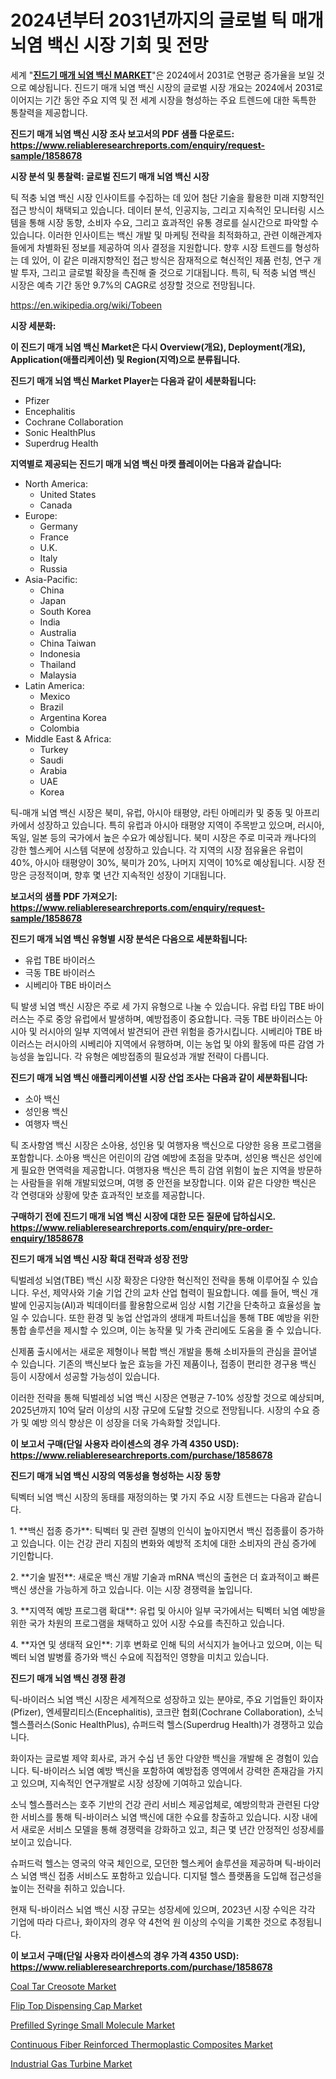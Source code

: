 <p><h1>2024년부터 2031년까지의 글로벌 틱 매개 뇌염 백신 시장 기회 및 전망</h1></p><p>세계 "<strong><a href="https://www.reliableresearchreports.com/tick-borne-encephalitis-vaccine-r1858678">진드기 매개 뇌염 백신 MARKET</a></strong>"은 2024에서 2031로 연평균 증가율을 보일 것으로 예상됩니다. 진드기 매개 뇌염 백신 시장의 글로벌 시장 개요는 2024에서 2031로 이어지는 기간 동안 주요 지역 및 전 세계 시장을 형성하는 주요 트렌드에 대한 독특한 통찰력을 제공합니다.</p>
<p><strong>진드기 매개 뇌염 백신 시장 조사 보고서의 PDF 샘플 다운로드: <a href="https://www.reliableresearchreports.com/enquiry/request-sample/1858678">https://www.reliableresearchreports.com/enquiry/request-sample/1858678</a></strong></p>
<p><strong>시장 분석 및 통찰력: 글로벌 진드기 매개 뇌염 백신 시장</strong></p>
<p><p>틱 적충 뇌염 백신 시장 인사이트를 수집하는 데 있어 첨단 기술을 활용한 미래 지향적인 접근 방식이 채택되고 있습니다. 데이터 분석, 인공지능, 그리고 지속적인 모니터링 시스템을 통해 시장 동향, 소비자 수요, 그리고 효과적인 유통 경로를 실시간으로 파악할 수 있습니다. 이러한 인사이트는 백신 개발 및 마케팅 전략을 최적화하고, 관련 이해관계자들에게 차별화된 정보를 제공하여 의사 결정을 지원합니다. 향후 시장 트렌드를 형성하는 데 있어, 이 같은 미래지향적인 접근 방식은 잠재적으로 혁신적인 제품 런칭, 연구 개발 투자, 그리고 글로벌 확장을 촉진해 줄 것으로 기대됩니다. 특히, 틱 적충 뇌염 백신 시장은 예측 기간 동안 9.7%의 CAGR로 성장할 것으로 전망됩니다.</p></p>
<p><a href="%7CAUTHORITHY_DOMAIN_URL%7C">https://en.wikipedia.org/wiki/Tobeen</a></p>
<p><strong>시장 세분화:</strong></p>
<p><strong>이 진드기 매개 뇌염 백신 Market은 다시 Overview(개요), Deployment(개요), Application(애플리케이션) 및 Region(지역)으로 분류됩니다.</strong></p>
<p><strong>진드기 매개 뇌염 백신 Market Player는 다음과 같이 세분화됩니다:</strong></p>
<p><ul><li>Pfizer</li><li>Encephalitis</li><li>Cochrane Collaboration</li><li>Sonic HealthPlus</li><li>Superdrug Health</li></ul></p>
<p><strong>지역별로 제공되는 진드기 매개 뇌염 백신 마켓 플레이어는 다음과 같습니다:</strong></p>
<p><ul>
    <li>
        North America:
        <ul>
            <li>United States</li>
            <li>Canada</li>
        </ul>
    </li>
    <li>
        Europe:
        <ul>
            <li>Germany</li>
            <li>France</li>
            <li>U.K.</li>
            <li>Italy</li>
            <li>Russia</li>
        </ul>
    </li>
    <li>
        Asia-Pacific:
        <ul>
            <li>China</li>
            <li>Japan</li>
            <li>South Korea</li>
            <li>India</li>
            <li>Australia</li>
            <li>China Taiwan</li>
            <li>Indonesia</li>
            <li>Thailand</li>
            <li>Malaysia</li>
        </ul>
    </li>
    <li>
        Latin America:
        <ul>
            <li>Mexico</li>
            <li>Brazil</li>
            <li>Argentina Korea</li>
            <li>Colombia</li>
        </ul>
    </li>
    <li>
        Middle East & Africa:
        <ul>
            <li>Turkey</li>
            <li>Saudi</li>
            <li>Arabia</li>
            <li>UAE</li>
            <li>Korea</li>
        </ul>
    </li>
    </ul></p>
<p><p>틱-매개 뇌염 백신 시장은 북미, 유럽, 아시아 태평양, 라틴 아메리카 및 중동 및 아프리카에서 성장하고 있습니다. 특히 유럽과 아시아 태평양 지역이 주목받고 있으며, 러시아, 독일, 일본 등의 국가에서 높은 수요가 예상됩니다. 북미 시장은 주로 미국과 캐나다의 강한 헬스케어 시스템 덕분에 성장하고 있습니다. 각 지역의 시장 점유율은 유럽이 40%, 아시아 태평양이 30%, 북미가 20%, 나머지 지역이 10%로 예상됩니다. 시장 전망은 긍정적이며, 향후 몇 년간 지속적인 성장이 기대됩니다.</p></p>
<p><strong>보고서의 샘플 PDF 가져오기: <a href="https://www.reliableresearchreports.com/enquiry/request-sample/1858678">https://www.reliableresearchreports.com/enquiry/request-sample/1858678</a></strong></p>
<p><strong>진드기 매개 뇌염 백신 유형별 시장 분석은 다음으로 세분화됩니다:</strong></p>
<p><ul><li>유럽 TBE 바이러스</li><li>극동 TBE 바이러스</li><li>시베리아 TBE 바이러스</li></ul></p>
<p><p>틱 발생 뇌염 백신 시장은 주로 세 가지 유형으로 나눌 수 있습니다. 유럽 타입 TBE 바이러스는 주로 중앙 유럽에서 발생하며, 예방접종이 중요합니다. 극동 TBE 바이러스는 아시아 및 러시아의 일부 지역에서 발견되어 관련 위험을 증가시킵니다. 시베리아 TBE 바이러스는 러시아의 시베리아 지역에서 유행하며, 이는 농업 및 야외 활동에 따른 감염 가능성을 높입니다. 각 유형은 예방접종의 필요성과 개발 전략이 다릅니다.</p></p>
<p><strong>진드기 매개 뇌염 백신 애플리케이션별 시장 산업 조사는 다음과 같이 세분화됩니다:</strong></p>
<p><ul><li>소아 백신</li><li>성인용 백신</li><li>여행자 백신</li></ul></p>
<p><p>틱 조사항염 백신 시장은 소아용, 성인용 및 여행자용 백신으로 다양한 응용 프로그램을 포함합니다. 소아용 백신은 어린이의 감염 예방에 초점을 맞추며, 성인용 백신은 성인에게 필요한 면역력을 제공합니다. 여행자용 백신은 특히 감염 위험이 높은 지역을 방문하는 사람들을 위해 개발되었으며, 여행 중 안전을 보장합니다. 이와 같은 다양한 백신은 각 연령대와 상황에 맞춘 효과적인 보호를 제공합니다.</p></p>
<p><strong>구매하기 전에 진드기 매개 뇌염 백신 시장에 대한 모든 질문에 답하십시오. <a href="https://www.reliableresearchreports.com/enquiry/pre-order-enquiry/1858678">https://www.reliableresearchreports.com/enquiry/pre-order-enquiry/1858678</a></strong></p>
<p><strong>진드기 매개 뇌염 백신 시장 확대 전략과 성장 전망</strong></p>
<p><p>틱벌레성 뇌염(TBE) 백신 시장 확장은 다양한 혁신적인 전략을 통해 이루어질 수 있습니다. 우선, 제약사와 기술 기업 간의 교차 산업 협력이 필요합니다. 예를 들어, 백신 개발에 인공지능(AI)과 빅데이터를 활용함으로써 임상 시험 기간을 단축하고 효율성을 높일 수 있습니다. 또한 환경 및 농업 산업과의 생태계 파트너십을 통해 TBE 예방을 위한 통합 솔루션을 제시할 수 있으며, 이는 농작물 및 가축 관리에도 도움을 줄 수 있습니다.</p><p>신제품 출시에서는 새로운 제형이나 복합 백신 개발을 통해 소비자들의 관심을 끌어낼 수 있습니다. 기존의 백신보다 높은 효능을 가진 제품이나, 접종이 편리한 경구용 백신 등이 시장에서 성공할 가능성이 있습니다.</p><p>이러한 전략을 통해 틱벌레성 뇌염 백신 시장은 연평균 7-10% 성장할 것으로 예상되며, 2025년까지 10억 달러 이상의 시장 규모에 도달할 것으로 전망됩니다. 시장의 수요 증가 및 예방 의식 향상은 이 성장을 더욱 가속화할 것입니다.</p></p>
<p><strong>이 보고서 구매(단일 사용자 라이센스의 경우 가격 4350 USD): <a href="https://www.reliableresearchreports.com/purchase/1858678">https://www.reliableresearchreports.com/purchase/1858678</a></strong></p>
<p><strong>진드기 매개 뇌염 백신 시장의 역동성을 형성하는 시장 동향</strong></p>
<p><p>틱벡터 뇌염 백신 시장의 동태를 재정의하는 몇 가지 주요 시장 트렌드는 다음과 같습니다.</p><p>1. **백신 접종 증가**: 틱벡터 및 관련 질병의 인식이 높아지면서 백신 접종률이 증가하고 있습니다. 이는 건강 관리 지침의 변화와 예방적 조치에 대한 소비자의 관심 증가에 기인합니다.</p><p>2. **기술 발전**: 새로운 백신 개발 기술과 mRNA 백신의 출현은 더 효과적이고 빠른 백신 생산을 가능하게 하고 있습니다. 이는 시장 경쟁력을 높입니다.</p><p>3. **지역적 예방 프로그램 확대**: 유럽 및 아시아 일부 국가에서는 틱벡터 뇌염 예방을 위한 국가 차원의 프로그램을 채택하고 있어 시장 수요를 촉진하고 있습니다.</p><p>4. **자연 및 생태적 요인**: 기후 변화로 인해 틱의 서식지가 늘어나고 있으며, 이는 틱벡터 뇌염 발병률 증가와 백신 수요에 직접적인 영향을 미치고 있습니다.</p></p>
<p><strong>진드기 매개 뇌염 백신 경쟁 환경</strong></p>
<p><p>틱-바이러스 뇌염 백신 시장은 세계적으로 성장하고 있는 분야로, 주요 기업들인 화이자(Pfizer), 엔세팔리티스(Encephalitis), 코크란 협회(Cochrane Collaboration), 소닉 헬스플러스(Sonic HealthPlus), 슈퍼드럭 헬스(Superdrug Health)가 경쟁하고 있습니다.</p><p>화이자는 글로벌 제약 회사로, 과거 수십 년 동안 다양한 백신을 개발해 온 경험이 있습니다. 틱-바이러스 뇌염 예방 백신을 포함하여 예방접종 영역에서 강력한 존재감을 가지고 있으며, 지속적인 연구개발로 시장 성장에 기여하고 있습니다. </p><p>소닉 헬스플러스는 호주 기반의 건강 관리 서비스 제공업체로, 예방의학과 관련된 다양한 서비스를 통해 틱-바이러스 뇌염 백신에 대한 수요를 창출하고 있습니다. 시장 내에서 새로운 서비스 모델을 통해 경쟁력을 강화하고 있고, 최근 몇 년간 안정적인 성장세를 보이고 있습니다.</p><p>슈퍼드럭 헬스는 영국의 약국 체인으로, 모던한 헬스케어 솔루션을 제공하며 틱-바이러스 뇌염 백신 접종 서비스도 포함하고 있습니다. 디지털 헬스 플랫폼을 도입해 접근성을 높이는 전략을 취하고 있습니다.</p><p>현재 틱-바이러스 뇌염 백신 시장 규모는 성장세에 있으며, 2023년 시장 수익은 각각 기업에 따라 다르나, 화이자의 경우 약 4천억 원 이상의 수익을 기록한 것으로 추정됩니다.</p></p>
<p><strong>이 보고서 구매(단일 사용자 라이센스의 경우 가격 4350 USD): <a href="https://www.reliableresearchreports.com/purchase/1858678">https://www.reliableresearchreports.com/purchase/1858678</a></strong></p>
<p><p><a href="https://www.linkedin.com/pulse/exploring-coal-tar-creosote-market-dynamics-global-trends-5lqqe?trackingId=K2gVDePxQ1KGU0njdF63dQ%3D%3D">Coal Tar Creosote Market</a></p><p><a href="https://github.com/RichRobinson5/Market-Research-Report-List-6/blob/main/flip-top-dispensing-cap-market.md">Flip Top Dispensing Cap Market</a></p><p><a href="https://issuu.com/reportprime-2/docs/prefilled-syringe-small-molecule-ma_d0b5541ba86e9c">Prefilled Syringe Small Molecule Market</a></p><p><a href="https://www.linkedin.com/pulse/continuous-fiber-reinforced-thermoplastic-composites-bippe?trackingId=jkMS%2FBXuToKXcrBU7DUvPA%3D%3D">Continuous Fiber Reinforced Thermoplastic Composites Market</a></p><p><a href="https://issuu.com/reportprime-2/docs/industrial-gas-turbine-market-size-_a7155aae3416ef">Industrial Gas Turbine Market</a></p></p>